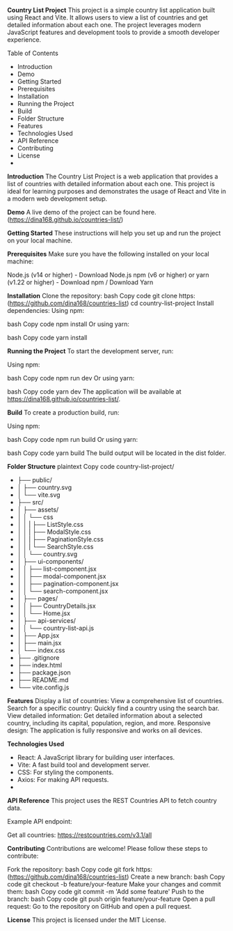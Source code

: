 **Country List Project**
This project is a simple country list application built using React and Vite. It allows users to view a list of countries and get detailed information about each one. The project leverages modern JavaScript features and development tools to provide a smooth developer experience.

Table of Contents
- Introduction
- Demo
- Getting Started
- Prerequisites
- Installation
- Running the Project
- Build
- Folder Structure
- Features
- Technologies Used
- API Reference
- Contributing
- License
- 
**Introduction**
The Country List Project is a web application that provides a list of countries with detailed information about each one. This project is ideal for learning purposes and demonstrates the usage of React and Vite in a modern web development setup.

**Demo** 
A live demo of the project can be found here. (https://dina168.github.io/countries-list/)

**Getting Started**
These instructions will help you set up and run the project on your local machine.

**Prerequisites**
Make sure you have the following installed on your local machine:

Node.js (v14 or higher) - Download Node.js
npm (v6 or higher) or yarn (v1.22 or higher) - Download npm / Download Yarn

**Installation**
Clone the repository:
bash
Copy code
git clone https:(https://github.com/dina168/countries-list)
cd country-list-project
Install dependencies:
Using npm:

bash
Copy code
npm install
Or using yarn:

bash
Copy code
yarn install

**Running the Project**
To start the development server, run:

Using npm:

bash
Copy code
npm run dev
Or using yarn:

bash
Copy code
yarn dev
The application will be available at https://dina168.github.io/countries-list/.

**Build**
To create a production build, run:

Using npm:

bash
Copy code
npm run build
Or using yarn:

bash
Copy code
yarn build
The build output will be located in the dist folder.

**Folder Structure**
plaintext
Copy code
country-list-project/
- ├── public/
- │   ├── country.svg
- │   └── vite.svg
- ├── src/
- │   ├── assets/
- │   │   └── css
- │   │   |   ├── ListStyle.css
- │   │   |   ├── ModalStyle.css
- │   │   |   ├── PaginationStyle.css
- │   │   |   └── SearchStyle.css
- │   │   └── country.svg
- │   ├── ui-components/
- │   │   ├── list-component.jsx
- │   │   ├── modal-component.jsx
- │   │   ├── pagination-component.jsx
- │   │   └── search-component.jsx
- │   ├── pages/
- │   │   ├── CountryDetails.jsx
- │   │   └── Home.jsx
- │   ├── api-services/
- │   │   └── country-list-api.js
- │   ├── App.jsx
- │   ├── main.jsx
- │   └── index.css
- ├── .gitignore
- ├── index.html
- ├── package.json
- ├── README.md
- └── vite.config.js

**Features**
Display a list of countries: View a comprehensive list of countries.
Search for a specific country: Quickly find a country using the search bar.
View detailed information: Get detailed information about a selected country, including its capital, population, region, and more.
Responsive design: The application is fully responsive and works on all devices.

**Technologies Used**
- React: A JavaScript library for building user interfaces.
- Vite: A fast build tool and development server.
- CSS: For styling the components.
- Axios: For making API requests.
- 
**API Reference**
This project uses the REST Countries API to fetch country data.

Example API endpoint:

Get all countries: https://restcountries.com/v3.1/all

**Contributing**
Contributions are welcome! Please follow these steps to contribute:

Fork the repository:
bash
Copy code
git fork https:(https://github.com/dina168/countries-list)
Create a new branch:
bash
Copy code
git checkout -b feature/your-feature
Make your changes and commit them:
bash
Copy code
git commit -m 'Add some feature'
Push to the branch:
bash
Copy code
git push origin feature/your-feature
Open a pull request:
Go to the repository on GitHub and open a pull request.

**License**
This project is licensed under the MIT License.
